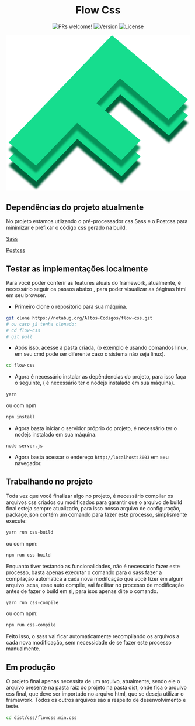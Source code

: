 <h1 align="center">Flow Css</h1>

<p align="center">
  <img src="https://img.shields.io/static/v1?label=Flow-Css&message=Welcome&color=f1f1f1&labelColor=16DD8E" alt="PRs welcome!" />
  <img alt="Version" src="https://img.shields.io/static/v1?label=version&message=1.0&color=f1f1f1&labelColor=16DD8E">
  <img alt="License" src="https://img.shields.io/static/v1?label=license&message=MIT&color=f1f1f1&labelColor=16DD8E">
</p>

![Flow Csss](https://github.com/fortrax-br/flow-css/blob/master/flow.png)

## Dependências do projeto atualmente

No projeto estamos utlizando o pré-processador css Sass e o Postcss para
minimizar e prefixar o código css gerado na build.

[Sass](https://sass-lang.com/)

[Postcss](https://postcss.org/)

## Testar as implementações localmente

Para você poder conferir as features atuais do framework, atualmente, é necessário seguir os passos abaixo
, para poder visualizar as ṕáginas html em seu browser.

* Primeiro clone o repositório para sua máquina.

```sh
git clone https://notabug.org/Altos-Codigos/flow-css.git
# ou caso já tenha clonado:
# cd flow-css
# git pull
```

* Após isso, acesse a pasta criada, (o exemplo é usando comandos linux, em seu cmd pode ser diferente caso o sistema não seja linux).

```sh
cd flow-css
```

* Agora é necessário instalar as depêndencias do projeto, para isso faça o seguinte, ( é necessário ter o nodejs instalado em sua máquina).

```sh
yarn
```

ou com npm 

```sh
npm install
```

* Agora basta iniciar o servidor próprio do projeto, é necessário ter o nodejs instalado em sua máquina.

```sh
node server.js
```

* Agora basta acessar o endereço ``http://localhost:3003`` em seu navegador.

## Trabalhando no projeto

Toda vez que você finalizar algo no projeto, é necessário compilar os arquivos css criados ou modificados
para garantir que o arquivo de build final esteja sempre atualizado, para isso nosso arquivo de configuração,
package.json contém um comando para fazer este processo, simplismente execute:

```sh
yarn run css-build
```

ou com npm:

```sh
npm run css-build
```

Enquanto tiver testando as funcionalidades, não é necessário fazer este processo, basta apenas 
executar o comando para o sass fazer a compilação automatica a cada nova modifcação que você fizer em algum arquivo .scss,
esse auto compile, vai facilitar no processo de modificação antes de fazer o build em si, para isos apenas diite o comando.

```sh
yarn run css-compile
```

ou com npm:

```sh
npm run css-compile
```

Feito isso, o sass vai ficar automaticamente recompilando os arquivos a cada nova modificação, sem necessidade 
de se fazer este processo manualmente.

## Em produção

O projeto final apenas necessita de um arquivo, atualmente, sendo ele o arquivo presente na pasta raiz do projeto
na pasta dist, onde fica o arquivo css final, que deve ser importado no arquivo html, que se deseja
utilizar o framework. Todos os outros arquivos são a respeito de desenvolvimento e teste.

```sh
cd dist/css/flowcss.min.css
```
